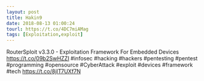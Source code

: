 ```yaml
---
layout: post
title: Hakin9
date: 2018-08-13 01:00:24
tourl: https://t.co/4DC7miAMag
tags: [Exploitation,exploit]
---
```

RouterSploit v3.3.0 - Exploitation Framework For Embedded Devices https://t.co/09b2SwHZZI #infosec #hacking #hackers #pentesting #pentest #programming #opensource #CyberAttack #exploit #devices #framework #tech https://t.co/8jIT7UXf7N